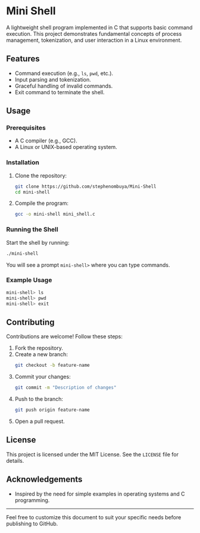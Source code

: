 # Mini Shell

A lightweight shell program implemented in C that supports basic command execution. This project demonstrates fundamental concepts of process management, tokenization, and user interaction in a Linux environment.

## Features
- Command execution (e.g., `ls`, `pwd`, etc.).
- Input parsing and tokenization.
- Graceful handling of invalid commands.
- Exit command to terminate the shell.

## Usage

### Prerequisites
- A C compiler (e.g., GCC).
- A Linux or UNIX-based operating system.

### Installation
1. Clone the repository:
   ```bash
   git clone https://github.com/stephenombuya/Mini-Shell
   cd mini-shell
   ```
2. Compile the program:
   ```bash
   gcc -o mini-shell mini_shell.c
   ```

### Running the Shell
Start the shell by running:
```bash
./mini-shell
```
You will see a prompt `mini-shell>` where you can type commands.

### Example Usage
```bash
mini-shell> ls
mini-shell> pwd
mini-shell> exit
```

## Contributing
Contributions are welcome! Follow these steps:
1. Fork the repository.
2. Create a new branch:
   ```bash
   git checkout -b feature-name
   ```
3. Commit your changes:
   ```bash
   git commit -m "Description of changes"
   ```
4. Push to the branch:
   ```bash
   git push origin feature-name
   ```
5. Open a pull request.

## License
This project is licensed under the MIT License. See the `LICENSE` file for details.

## Acknowledgements
- Inspired by the need for simple examples in operating systems and C programming.

---
Feel free to customize this document to suit your specific needs before publishing to GitHub.

